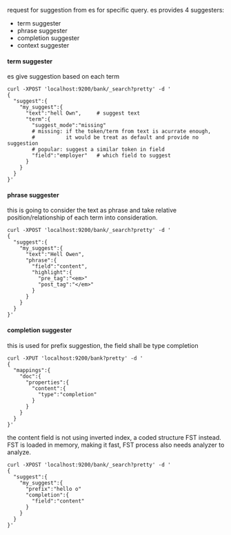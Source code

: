 request for suggestion from es for specific query. es provides 4 suggesters:
- term suggester
- phrase suggester
- completion suggester
- context suggester

#### term suggester
es give suggestion based on each term
```
curl -XPOST 'localhost:9200/bank/_search?pretty' -d '
{
  "suggest":{
    "my_suggest":{
      "text":"hell Own",     # suggest text
      "term":{
        "suggest_mode":"missing"
        # missing: if the token/term from text is acurrate enough,
        #          it would be treat as default and provide no suggestion
        # popular: suggest a similar token in field
        "field":"employer"   # which field to suggest
      }
    }
  }
}'
```
#### phrase suggester
this is going to consider the text as phrase and take relative position/relationship of each
term into consideration.
```
curl -XPOST 'localhost:9200/bank/_search?pretty' -d '
{
  "suggest":{
    "my_suggest":{
      "text":"Hell Owen",
      "phrase":{
        "field":"content",
        "highlight":{
          "pre_tag":"<em>"
          "post_tag":"</em>"
        }
      }
    }
  }
}'
```
#### completion suggester
this is used for prefix suggestion, the field shall be type completion
```
curl -XPUT 'localhost:9200/bank?pretty' -d '
{
  "mappings":{
    "doc":{
      "properties":{
        "content":{
          "type":"completion"
        }
      }
    }
  }
}'
```
the content field is not using inverted index, a coded structure FST instead.
FST is loaded in memory, making it fast, FST process also needs analyzer to analyze.
```
curl -XPOST 'localhost:9200/bank/_search?pretty' -d '
{
  "suggest":{
    "my_suggest":{
      "prefix":"hello o"
      "completion":{
        "field":"content"
      }
    }
  }
}'
```